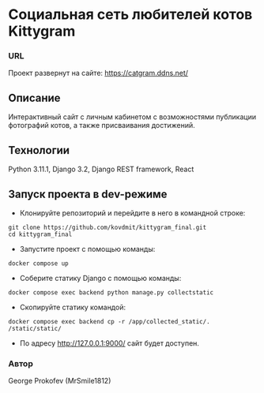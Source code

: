 # Социальная сеть любителей котов Kittygram
### URL
Проект развернут на сайте: https://catgram.ddns.net/

## Описание
Интерактивный сайт с личным кабинетом с возможностями публикации фотографий котов, а также присваивания достижений.

## Технологии
Python 3.11.1, Django 3.2, Django REST framework, React

## Запуск проекта в dev-режиме
- Клонируйте репозиторий и перейдите в него в командной строке:
``` 
git clone https://github.com/kovdmit/kittygram_final.git 
cd kittygram_final
```
- Запустите проект с помощью команды:
``` 
docker compose up
``` 
- Соберите статику Django с помощью команды:
``` 
docker compose exec backend python manage.py collectstatic
``` 
- Скопируйте статику командой:
``` 
docker compose exec backend cp -r /app/collected_static/. /static/static/
``` 
- По адресу http://127.0.0.1:9000/ сайт будет доступен.


### Автор
George Prokofev (MrSmile1812)